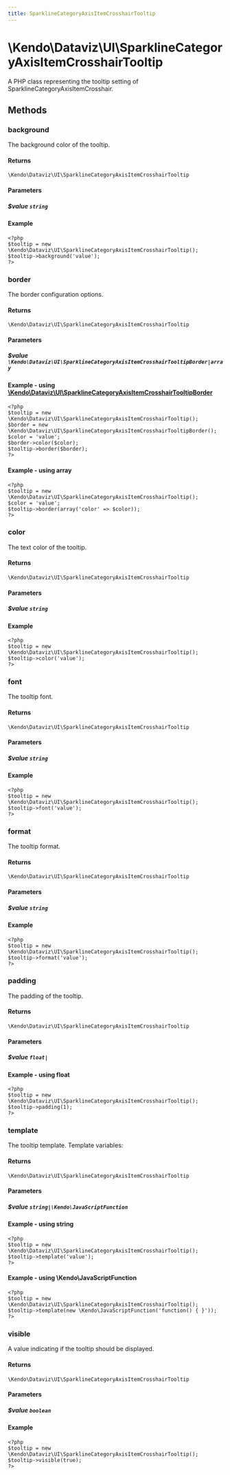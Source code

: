```yaml
---
title: SparklineCategoryAxisItemCrosshairTooltip
---
```


# \Kendo\Dataviz\UI\SparklineCategoryAxisItemCrosshairTooltip

A PHP class representing the tooltip setting of SparklineCategoryAxisItemCrosshair.


## Methods

### background
The background color of the tooltip.

#### Returns
`\Kendo\Dataviz\UI\SparklineCategoryAxisItemCrosshairTooltip`

#### Parameters

##### $value `string`



#### Example 
    <?php
    $tooltip = new \Kendo\Dataviz\UI\SparklineCategoryAxisItemCrosshairTooltip();
    $tooltip->background('value');
    ?>

### border

The border configuration options.

#### Returns
`\Kendo\Dataviz\UI\SparklineCategoryAxisItemCrosshairTooltip`

#### Parameters

##### $value `\Kendo\Dataviz\UI\SparklineCategoryAxisItemCrosshairTooltipBorder|array`


#### Example - using [\Kendo\Dataviz\UI\SparklineCategoryAxisItemCrosshairTooltipBorder](/kendo-ui/api/wrappers/php/Kendo/Dataviz/UI/SparklineCategoryAxisItemCrosshairTooltipBorder)
    <?php
    $tooltip = new \Kendo\Dataviz\UI\SparklineCategoryAxisItemCrosshairTooltip();
    $border = new \Kendo\Dataviz\UI\SparklineCategoryAxisItemCrosshairTooltipBorder();
    $color = 'value';
    $border->color($color);
    $tooltip->border($border);
    ?>

#### Example - using array

    <?php
    $tooltip = new \Kendo\Dataviz\UI\SparklineCategoryAxisItemCrosshairTooltip();
    $color = 'value';
    $tooltip->border(array('color' => $color));
    ?>

### color
The text color of the tooltip.

#### Returns
`\Kendo\Dataviz\UI\SparklineCategoryAxisItemCrosshairTooltip`

#### Parameters

##### $value `string`



#### Example 
    <?php
    $tooltip = new \Kendo\Dataviz\UI\SparklineCategoryAxisItemCrosshairTooltip();
    $tooltip->color('value');
    ?>

### font
The tooltip font.

#### Returns
`\Kendo\Dataviz\UI\SparklineCategoryAxisItemCrosshairTooltip`

#### Parameters

##### $value `string`



#### Example 
    <?php
    $tooltip = new \Kendo\Dataviz\UI\SparklineCategoryAxisItemCrosshairTooltip();
    $tooltip->font('value');
    ?>

### format
The tooltip format.

#### Returns
`\Kendo\Dataviz\UI\SparklineCategoryAxisItemCrosshairTooltip`

#### Parameters

##### $value `string`



#### Example 
    <?php
    $tooltip = new \Kendo\Dataviz\UI\SparklineCategoryAxisItemCrosshairTooltip();
    $tooltip->format('value');
    ?>

### padding
The padding of the tooltip.

#### Returns
`\Kendo\Dataviz\UI\SparklineCategoryAxisItemCrosshairTooltip`

#### Parameters

##### $value `float|`



#### Example  - using float
    <?php
    $tooltip = new \Kendo\Dataviz\UI\SparklineCategoryAxisItemCrosshairTooltip();
    $tooltip->padding(1);
    ?>

### template
The tooltip template.
Template variables:

#### Returns
`\Kendo\Dataviz\UI\SparklineCategoryAxisItemCrosshairTooltip`

#### Parameters

##### $value `string|\Kendo\JavaScriptFunction`



#### Example  - using string
    <?php
    $tooltip = new \Kendo\Dataviz\UI\SparklineCategoryAxisItemCrosshairTooltip();
    $tooltip->template('value');
    ?>

#### Example  - using \Kendo\JavaScriptFunction
    <?php
    $tooltip = new \Kendo\Dataviz\UI\SparklineCategoryAxisItemCrosshairTooltip();
    $tooltip->template(new \Kendo\JavaScriptFunction('function() { }'));
    ?>

### visible
A value indicating if the tooltip should be displayed.

#### Returns
`\Kendo\Dataviz\UI\SparklineCategoryAxisItemCrosshairTooltip`

#### Parameters

##### $value `boolean`



#### Example 
    <?php
    $tooltip = new \Kendo\Dataviz\UI\SparklineCategoryAxisItemCrosshairTooltip();
    $tooltip->visible(true);
    ?>

